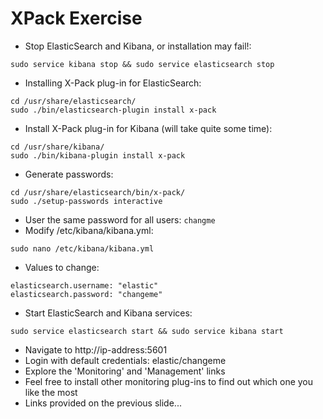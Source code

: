 # XPack Exercise #

* Stop ElasticSearch and Kibana, or installation may fail!:
```
sudo service kibana stop && sudo service elasticsearch stop
```
* Installing X-Pack plug-in for ElasticSearch:
```
cd /usr/share/elasticsearch/
sudo ./bin/elasticsearch-plugin install x-pack
```
* Install X-Pack plug-in for Kibana (will take quite some time):
```
cd /usr/share/kibana/
sudo ./bin/kibana-plugin install x-pack
```
* Generate passwords:
```
cd /usr/share/elasticsearch/bin/x-pack/
sudo ./setup-passwords interactive
```
* User the same password for all users: ```changme```
* Modify /etc/kibana/kibana.yml:
```
sudo nano /etc/kibana/kibana.yml
```
* Values to change:
```
elasticsearch.username: "elastic"
elasticsearch.password: "changeme"
```
* Start ElasticSearch and Kibana services:
```
sudo service elasticsearch start && sudo service kibana start
```
* Navigate to http://ip-address:5601
* Login with default credentials: elastic/changeme
* Explore the 'Monitoring' and 'Management' links
* Feel free to install other monitoring plug-ins to find out which one you like the most
* Links provided on the previous slide...